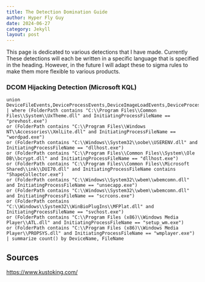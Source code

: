 ```yaml
---
title: The Detection Domination Guide
author: Hyper Fly Guy
date: 2024-06-27
category: Jekyll
layout: post
---
```


This page is dedicated to various detections that I have made. Currently These detections will each be written in a specific language that is specified in the heading. However, in the future I will adapt these to sigma rules to make them more flexible to various products.

### DCOM Hijacking Detection (Microsoft KQL)

    union DeviceFileEvents,DeviceProcessEvents,DeviceImageLoadEvents,DeviceProcessEvents
    | where (FolderPath contains "C:\\Program Files\\Common Files\\System\\UxTheme.dll" and InitiatingProcessFileName == "prevhost.exe")
    or (FolderPath contains "C:\\Program Files\\Windows NT\\Accessories\\XmlLite.dll" and InitiatingProcessFileName == "wordpad.exe")
    or (FolderPath contains "C:\\Windows\\System32\\oobe\\USERENV.dll" and InitiatingProcessFileName == "dllhost.exe")
    or (FolderPath contains "C:\\Program Files\\Common Files\\System\\Ole DB\\bcrypt.dll" and InitiatingProcessFileName == "dllhost.exe")
    or (FolderPath contains "C:\\Program Files\\Common Files\\Microsoft Shared\\ink\\DUI70.dll" and InitiatingProcessFileName contains "ShapeCollector.exe")
    or (FolderPath contains "C:\\Windows\\System32\\wbem\\wbemcomn.dll" and InitiatingProcessFileName == "unsecapp.exe")
    or (FolderPath contains "C:\\Windows\\System32\\wbem\\wbemcomn.dll" and InitiatingProcessFileName == "scrcons.exe")
    or (FolderPath contains "C:\\Windows\\System32\\WinBioPlugIns\\MFPlat.dll" and InitiatingProcessFileName == "svchost.exe")
    or (FolderPath contains "C:\\Program Files (x86)\\Windows Media Player\\ATL.dll" and InitiatingProcessFileName == "setup_wm.exe")
    or (FolderPath contains "C:\\Program Files (x86)\\Windows Media Player\\PROPSYS.dll" and InitiatingProcessFileName == "wmplayer.exe")
    | summarize count() by DeviceName, FileName

## Sources

https://www.kustoking.com/
